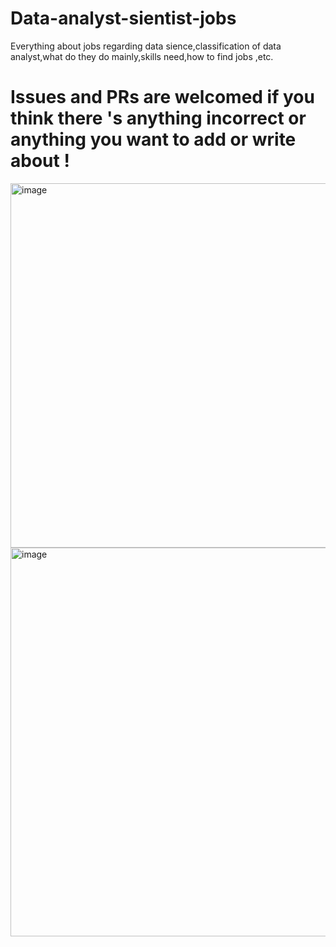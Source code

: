 # Data-analyst-sientist-jobs
Everything about jobs regarding data sience,classification of data analyst,what do they do mainly,skills need,how to find jobs ,etc.
# Issues and PRs are welcomed if you think there 's anything incorrect or anything you want to add or write about !
<img width="1260" height="583" alt="image" src="https://github.com/user-attachments/assets/7a17df63-1062-4d92-8652-74678f28e77d" />
<img width="1154" height="622" alt="image" src="https://github.com/user-attachments/assets/3e194f52-e26f-49c9-9490-26ad2f2e6d69" />

